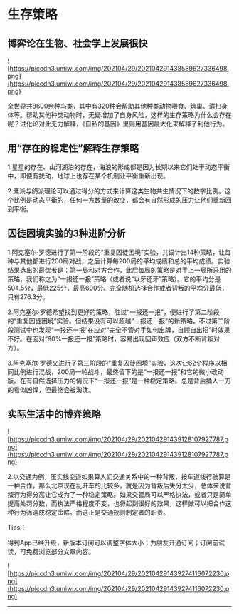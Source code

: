 # 生存策略

## 博弈论在生物、社会学上发展很快

![https://piccdn3.umiwi.com/img/202104/29/202104291438589627336498.png](https://piccdn3.umiwi.com/img/202104/29/202104291438589627336498.png)

全世界共8600余种鸟类，其中有320种会帮助其他种类动物喂食、筑巢、清扫身体等。帮助其他种类动物时，无疑增加了自身风险，这样的生存策略为什么会存在呢？进化论对此无力解释，《自私的基因》里则用基因最大化来解释了利他行为。

## 用“存在的稳定性”解释生存策略

1.星星的存在、山河湖泊的存在，海浪的形成都是因为长期以来它们处于动态平衡中，即便有扰动，地球上也存在某个机制让平衡重新出现。



2.鹰派与鸽派理论可以通过得分的方式来计算这类生物共生情况下的数字比例。这个比例是动态平衡的，任何一方数量的改变，都会有自然形成的压力让他们重新回到平衡。

## 囚徒困境实验的3种进阶分析

1.阿克塞尔·罗德进行了第一阶段的“重复囚徒困境”实验，共设计出14种策略，让每种与其他都进行200局对战，之后计算每200局的平均成绩和总的平均成绩。实验结果选出的最优者是：第一局和对方合作，此后每局的策略是对手上一局所采用的策略，我们称之为“一报还一报”策略（或者说“以牙还牙”策略）。它的平均分是504.5分，最低225分，最高600分。完全随机选择合作或者背叛的平均分最低，只有276.3分。



2.阿克塞尔·罗德希望找到更好的策略，胜过“一报还一报”，便进行了第二阶段的“重复囚徒困境”实验。但结果没有可以超越“一报还一报”的新策略。不过第二阶段测试中也发现“一报还一报”在应对“完全不管对手如何出牌，自顾自出招”时效果不好。在面对“90%一报还一报”策略时，容易出现回声效应（双方不断背叛对方）。



3.阿克塞尔·罗德又进行了第三阶段的“重复囚徒困境”实验，这次让62个程序以相同比例进行混战，200局一轮战斗，最终留下的是“一报还一报”和它的微小改动版。在有自然选择压力的情况下“一报还一报”是一种稳定策略。总是背后捅人一刀的看似凶悍，但最终会被淘汰。

## 实际生活中的博弈策略

![https://piccdn3.umiwi.com/img/202104/29/202104291439128107927787.png](https://piccdn3.umiwi.com/img/202104/29/202104291439128107927787.png)



2.以交通为例，压实线变道如果算人们交通关系中的一种背叛，按车道线行驶算是一种合作，那么北京现在乱开车的比较多，就是因为背叛后失分太少，总体来说背叛行为得分高让它成为了一种稳定策略。如果交管局可以严格执法，或者只是简单提高处罚分数，而执法严格程度不变，也将起到很好的效果，这样做可以把合作这种行为筛选成稳定策略。而这正是交通规则制定者的职责。

Tips：

得到App已经升级，新版本订阅可以调整字体大小；为朋友开通订阅；订阅前试读，可免费浏览部分文章内容。

![https://piccdn3.umiwi.com/img/202104/29/202104291439274116072230.png](https://piccdn3.umiwi.com/img/202104/29/202104291439274116072230.png)

---
